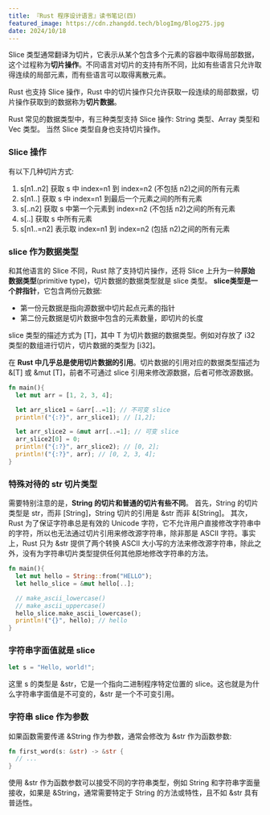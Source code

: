 ```yaml
---
title: 『Rust 程序设计语言』读书笔记(四)
featured_image: https://cdn.zhangdd.tech/blogImg/Blog275.jpg
date: 2024/10/18
---
```

Slice 类型通常翻译为切片，它表示从某个包含多个元素的容器中取得局部数据，这个过程称为**切片操作**。不同语言对切片的支持有所不同，比如有些语言只允许取得连续的局部元素，而有些语言可以取得离散元素。

Rust 也支持 Slice 操作，Rust 中的切片操作只允许获取一段连续的局部数据，切片操作获取到的数据称为**切片数据**。

Rust 常见的数据类型中，有三种类型支持 Slice 操作: String 类型、Array 类型和 Vec 类型。
当然 Slice 类型自身也支持切片操作。

### Slice 操作
有以下几种切片方式: 
1. s[n1..n2] 获取 s 中 index=n1 到 index=n2 (不包括 n2)之间的所有元素
2. s[n1..] 获取 s 中 index=n1 到最后一个元素之间的所有元素
3. s[..n2] 获取 s 中第一个元素到 index=n2 (不包括 n2)之间的所有元素
4. s[..] 获取 s 中所有元素
5. s[n1..=n2] 表示取 index=n1 到 index=n2 (包括 n2)之间的所有元素

### slice 作为数据类型
和其他语言的 Slice 不同，Rust 除了支持切片操作，还将 Slice 上升为一种**原始数据类型**(primitive type)，切片数据的数据类型就是 slice 类型。
**slice类型是一个胖指针**，它包含两份元数据: 
- 第一份元数据是指向源数据中切片起点元素的指针
- 第二份元数据是切片数据中包含的元素数量，即切片的长度

slice 类型的描述方式为 [T]，其中 T 为切片数据的数据类型。例如对存放了 i32 类型的数组进行切片，切片数据的类型为 [i32]。

在 **Rust 中几乎总是使用切片数据的引用**。切片数据的引用对应的数据类型描述为 &[T] 或 &mut [T]，前者不可通过 slice 引用来修改源数据，后者可修改源数据。
``` rust
fn main(){
  let mut arr = [1, 2, 3, 4];

  let arr_slice1 = &arr[..=1]; // 不可变 slice
  println!("{:?}", arr_slice1); // [1,2];

  let arr_slice2 = &mut arr[..=1]; // 可变 slice
  arr_slice2[0] = 0;
  println!("{:?}", arr_slice2); // [0, 2];
  println!("{:?}", arr); // [0, 2, 3, 4];
}
```

### 特殊对待的 str 切片类型
需要特别注意的是，**String 的切片和普通的切片有些不同**。
首先，String 的切片类型是 str，而非 [String]，String 切片的引用是 &str 而非 &[String]。
其次，Rust 为了保证字符串总是有效的 Unicode 字符，它不允许用户直接修改字符串中的字符，所以也无法通过切片引用来修改源字符串，除非那是 ASCII 字符。事实上，Rust 只为 &str 提供了两个转换 ASCII 大小写的方法来修改源字符串，除此之外，没有为字符串切片类型提供任何其他原地修改字符串的方法。
``` rust
fn main(){
  let mut hello = String::from("HELLO");
  let hello_slice = &mut hello[..];

  // make_ascii_lowercase()
  // make_ascii_uppercase()
  hello_slice.make_ascii_lowercase();
  println!("{}", hello); // hello
}
```

### 字符串字面值就是 slice
``` rust
let s = "Hello, world!";
```

这里 s 的类型是 &str，它是一个指向二进制程序特定位置的 slice。这也就是为什么字符串字面值是不可变的，&str 是一个不可变引用。

### 字符串 slice 作为参数
如果函数需要传递 &String 作为参数，通常会修改为 &str 作为函数参数: 
``` rust
fn first_word(s: &str) -> &str {
  // ...
}
```

使用 &str 作为函数参数可以接受不同的字符串类型，例如 String 和字符串字面量接收，如果是 &String，通常需要特定于 String 的方法或特性，且不如 &str 具有普适性。